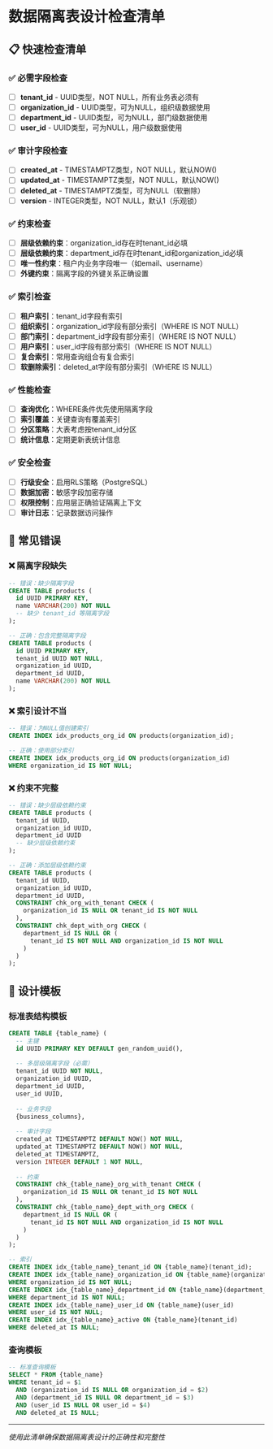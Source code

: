 # 数据隔离表设计检查清单

## 📋 快速检查清单

### ✅ 必需字段检查

- [ ] **tenant_id** - UUID类型，NOT NULL，所有业务表必须有
- [ ] **organization_id** - UUID类型，可为NULL，组织级数据使用
- [ ] **department_id** - UUID类型，可为NULL，部门级数据使用  
- [ ] **user_id** - UUID类型，可为NULL，用户级数据使用

### ✅ 审计字段检查

- [ ] **created_at** - TIMESTAMPTZ类型，NOT NULL，默认NOW()
- [ ] **updated_at** - TIMESTAMPTZ类型，NOT NULL，默认NOW()
- [ ] **deleted_at** - TIMESTAMPTZ类型，可为NULL（软删除）
- [ ] **version** - INTEGER类型，NOT NULL，默认1（乐观锁）

### ✅ 约束检查

- [ ] **层级依赖约束**：organization_id存在时tenant_id必填
- [ ] **层级依赖约束**：department_id存在时tenant_id和organization_id必填
- [ ] **唯一性约束**：租户内业务字段唯一（如email、username）
- [ ] **外键约束**：隔离字段的外键关系正确设置

### ✅ 索引检查

- [ ] **租户索引**：tenant_id字段有索引
- [ ] **组织索引**：organization_id字段有部分索引（WHERE IS NOT NULL）
- [ ] **部门索引**：department_id字段有部分索引（WHERE IS NOT NULL）
- [ ] **用户索引**：user_id字段有部分索引（WHERE IS NOT NULL）
- [ ] **复合索引**：常用查询组合有复合索引
- [ ] **软删除索引**：deleted_at字段有部分索引（WHERE IS NULL）

### ✅ 性能检查

- [ ] **查询优化**：WHERE条件优先使用隔离字段
- [ ] **索引覆盖**：关键查询有覆盖索引
- [ ] **分区策略**：大表考虑按tenant_id分区
- [ ] **统计信息**：定期更新表统计信息

### ✅ 安全检查

- [ ] **行级安全**：启用RLS策略（PostgreSQL）
- [ ] **数据加密**：敏感字段加密存储
- [ ] **权限控制**：应用层正确验证隔离上下文
- [ ] **审计日志**：记录数据访问操作

## 🚨 常见错误

### ❌ 隔离字段缺失

```sql
-- 错误：缺少隔离字段
CREATE TABLE products (
  id UUID PRIMARY KEY,
  name VARCHAR(200) NOT NULL
  -- 缺少 tenant_id 等隔离字段
);

-- 正确：包含完整隔离字段
CREATE TABLE products (
  id UUID PRIMARY KEY,
  tenant_id UUID NOT NULL,
  organization_id UUID,
  department_id UUID,
  name VARCHAR(200) NOT NULL
);
```

### ❌ 索引设计不当

```sql
-- 错误：为NULL值创建索引
CREATE INDEX idx_products_org_id ON products(organization_id);

-- 正确：使用部分索引
CREATE INDEX idx_products_org_id ON products(organization_id) 
WHERE organization_id IS NOT NULL;
```

### ❌ 约束不完整

```sql
-- 错误：缺少层级依赖约束
CREATE TABLE products (
  tenant_id UUID,
  organization_id UUID,
  department_id UUID
  -- 缺少层级依赖约束
);

-- 正确：添加层级依赖约束
CREATE TABLE products (
  tenant_id UUID,
  organization_id UUID,
  department_id UUID,
  CONSTRAINT chk_org_with_tenant CHECK (
    organization_id IS NULL OR tenant_id IS NOT NULL
  ),
  CONSTRAINT chk_dept_with_org CHECK (
    department_id IS NULL OR (
      tenant_id IS NOT NULL AND organization_id IS NOT NULL
    )
  )
);
```

## 📝 设计模板

### 标准表结构模板

```sql
CREATE TABLE {table_name} (
  -- 主键
  id UUID PRIMARY KEY DEFAULT gen_random_uuid(),
  
  -- 多层级隔离字段（必需）
  tenant_id UUID NOT NULL,
  organization_id UUID,
  department_id UUID,
  user_id UUID,
  
  -- 业务字段
  {business_columns},
  
  -- 审计字段
  created_at TIMESTAMPTZ DEFAULT NOW() NOT NULL,
  updated_at TIMESTAMPTZ DEFAULT NOW() NOT NULL,
  deleted_at TIMESTAMPTZ,
  version INTEGER DEFAULT 1 NOT NULL,
  
  -- 约束
  CONSTRAINT chk_{table_name}_org_with_tenant CHECK (
    organization_id IS NULL OR tenant_id IS NOT NULL
  ),
  CONSTRAINT chk_{table_name}_dept_with_org CHECK (
    department_id IS NULL OR (
      tenant_id IS NOT NULL AND organization_id IS NOT NULL
    )
  )
);

-- 索引
CREATE INDEX idx_{table_name}_tenant_id ON {table_name}(tenant_id);
CREATE INDEX idx_{table_name}_organization_id ON {table_name}(organization_id) 
WHERE organization_id IS NOT NULL;
CREATE INDEX idx_{table_name}_department_id ON {table_name}(department_id) 
WHERE department_id IS NOT NULL;
CREATE INDEX idx_{table_name}_user_id ON {table_name}(user_id) 
WHERE user_id IS NOT NULL;
CREATE INDEX idx_{table_name}_active ON {table_name}(tenant_id) 
WHERE deleted_at IS NULL;
```

### 查询模板

```sql
-- 标准查询模板
SELECT * FROM {table_name} 
WHERE tenant_id = $1 
  AND (organization_id IS NULL OR organization_id = $2)
  AND (department_id IS NULL OR department_id = $3)
  AND (user_id IS NULL OR user_id = $4)
  AND deleted_at IS NULL;
```

---

*使用此清单确保数据隔离表设计的正确性和完整性*
